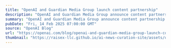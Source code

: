 ```yaml
---
title: "OpenAI and Guardian Media Group launch content partnership"
description: "OpenAI and Guardian Media Group announce content partnership to bring Guardian news content to ChatGPT."
summary: "OpenAI and Guardian Media Group announce content partnership to bring Guardian news content to ChatGPT."
pubDate: "Fri, 14 Feb 2025 07:00:00 GMT"
source: "OpenAI Blog"
url: "https://openai.com/blog/openai-and-guardian-media-group-launch-content-partnership"
thumbnail: "https://raisex-llc.github.io/ai-news-curation-site/assets/openai_logo.png"
---
```


